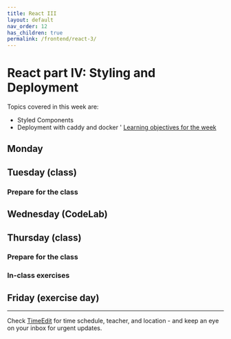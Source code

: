 ```yaml
---
title: React III
layout: default
nav_order: 12
has_children: true
permalink: /frontend/react-3/
---
```


# React part IV: Styling and Deployment

Topics covered in this week are:

- Styled Components
- Deployment with caddy and docker
'
[Learning objectives for the week](./learningobjectives.md)

## Monday

## Tuesday (class)

### Prepare for the class

## Wednesday (CodeLab)

## Thursday (class)

### Prepare for the class

### In-class exercises

## Friday (exercise day)

<hr>

Check [TimeEdit](https://skema.cphbusiness.dk/) for time schedule, teacher, and location - and keep an eye on your inbox for urgent updates.
